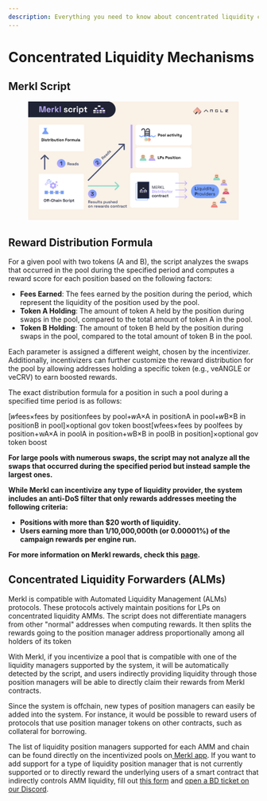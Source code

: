 ```yaml
---
description: Everything you need to know about concentrated liquidity campaigns
---
```


# Concentrated Liquidity Mechanisms

## Merkl Script

<figure><img src="../../.gitbook/assets/docs-merkl-script.png" alt=""><figcaption></figcaption></figure>

## Reward Distribution Formula

For a given pool with two tokens (A and B), the script analyzes the swaps that occurred in the pool during the specified period and computes a reward score for each position based on the following factors:

* **Fees Earned**: The fees earned by the position during the period, which represent the liquidity of the position used by the pool.
* **Token A Holding**: The amount of token A held by the position during swaps in the pool, compared to the total amount of token A in the pool.
* **Token B Holding**: The amount of token B held by the position during swaps in the pool, compared to the total amount of token B in the pool.

Each parameter is assigned a different weight, chosen by the incentivizer. Additionally, incentivizers can further customize the reward distribution for the pool by allowing addresses holding a specific token (e.g., veANGLE or veCRV) to earn boosted rewards.

The exact distribution formula for a position in such a pool during a specified time period is as follows:

\[𝑤fees×fees by positionfees by pool+𝑤A×A in positionA in pool+𝑤B×B in positionB in pool]×optional gov token boost\[wfees​×fees by poolfees by position​+wA​×A in poolA in position​+wB​×B in poolB in position​]×optional gov token boost

**For large pools with numerous swaps, the script may not analyze all the swaps that occurred during the specified period but instead sample the largest ones.**

**While Merkl can incentivize any type of liquidity provider, the system includes an anti-DoS filter that only rewards addresses meeting the following criteria:**

* **Positions with more than $20 worth of liquidity.**
* **Users earning more than 1/10,000,000th (or 0.00001%) of the campaign rewards per engine run.**

**For more information on Merkl rewards, check this** [**page**](../../earn-with-merkl/earn-with-merkl/earn-on-concentrated-liquidity-campaigns.md)**.**

## Concentrated Liquidity Forwarders (ALMs)

Merkl is compatible with Automated Liquidity Management (ALMs) protocols. These protocols actively maintain positions for LPs on concentrated liquidity AMMs. The script does not differentiate managers from other "normal" addresses when computing rewards. It then splits the rewards going to the position manager address proportionally among all holders of its token

With Merkl, if you incentivize a pool that is compatible with one of the liquidity managers supported by the system, it will be automatically detected by the script, and users indirectly providing liquidity through those position managers will be able to directly claim their rewards from Merkl contracts.

Since the system is offchain, new types of position managers can easily be added into the system. For instance, it would be possible to reward users of protocols that use position manager tokens on other contracts, such as collateral for borrowing.

The list of liquidity position managers supported for each AMM and chain can be found directly on the incentivized pools on[ Merkl app](https://app.merkl.xyz/integrations). If you want to add support for a type of liquidity position manager that is not currently supported or to directly reward the underlying users of a smart contract that indirectly controls AMM liquidity, fill out [this form](https://tally.so/r/w4JYLr) and [open a BD ticket on our Discord](https://discord.com/channels/1209830388726243369/1210212731047776357).
